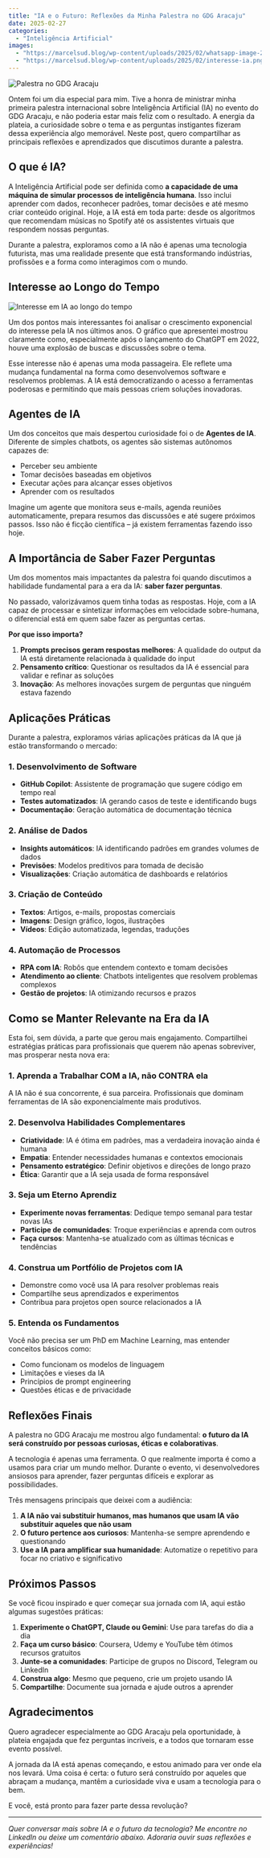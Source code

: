 ```yaml
---
title: "IA e o Futuro: Reflexões da Minha Palestra no GDG Aracaju"
date: 2025-02-27
categories:
  - "Inteligência Artificial"
images:
  - "https://marcelsud.blog/wp-content/uploads/2025/02/whatsapp-image-2025-02-26-at-23.46.02-1.jpeg"
  - "https://marcelsud.blog/wp-content/uploads/2025/02/interesse-ia.png"
---
```


![Palestra no GDG Aracaju](https://marcelsud.blog/wp-content/uploads/2025/02/whatsapp-image-2025-02-26-at-23.46.02-1.jpeg)

Ontem foi um dia especial para mim. Tive a honra de ministrar minha primeira palestra internacional sobre Inteligência Artificial (IA) no evento do GDG Aracaju, e não poderia estar mais feliz com o resultado. A energia da plateia, a curiosidade sobre o tema e as perguntas instigantes fizeram dessa experiência algo memorável. Neste post, quero compartilhar as principais reflexões e aprendizados que discutimos durante a palestra.

## O que é IA?

A Inteligência Artificial pode ser definida como **a capacidade de uma máquina de simular processos de inteligência humana**. Isso inclui aprender com dados, reconhecer padrões, tomar decisões e até mesmo criar conteúdo original. Hoje, a IA está em toda parte: desde os algoritmos que recomendam músicas no Spotify até os assistentes virtuais que respondem nossas perguntas.

Durante a palestra, exploramos como a IA não é apenas uma tecnologia futurista, mas uma realidade presente que está transformando indústrias, profissões e a forma como interagimos com o mundo.

## Interesse ao Longo do Tempo

![Interesse em IA ao longo do tempo](https://marcelsud.blog/wp-content/uploads/2025/02/interesse-ia.png)

Um dos pontos mais interessantes foi analisar o crescimento exponencial do interesse pela IA nos últimos anos. O gráfico que apresentei mostrou claramente como, especialmente após o lançamento do ChatGPT em 2022, houve uma explosão de buscas e discussões sobre o tema.

Esse interesse não é apenas uma moda passageira. Ele reflete uma mudança fundamental na forma como desenvolvemos software e resolvemos problemas. A IA está democratizando o acesso a ferramentas poderosas e permitindo que mais pessoas criem soluções inovadoras.

## Agentes de IA

Um dos conceitos que mais despertou curiosidade foi o de **Agentes de IA**. Diferente de simples chatbots, os agentes são sistemas autônomos capazes de:

- Perceber seu ambiente
- Tomar decisões baseadas em objetivos
- Executar ações para alcançar esses objetivos
- Aprender com os resultados

Imagine um agente que monitora seus e-mails, agenda reuniões automaticamente, prepara resumos das discussões e até sugere próximos passos. Isso não é ficção científica – já existem ferramentas fazendo isso hoje.

## A Importância de Saber Fazer Perguntas

Um dos momentos mais impactantes da palestra foi quando discutimos a habilidade fundamental para a era da IA: **saber fazer perguntas**.

No passado, valorizávamos quem tinha todas as respostas. Hoje, com a IA capaz de processar e sintetizar informações em velocidade sobre-humana, o diferencial está em quem sabe fazer as perguntas certas.

**Por que isso importa?**

1. **Prompts precisos geram respostas melhores**: A qualidade do output da IA está diretamente relacionada à qualidade do input
2. **Pensamento crítico**: Questionar os resultados da IA é essencial para validar e refinar as soluções
3. **Inovação**: As melhores inovações surgem de perguntas que ninguém estava fazendo

## Aplicações Práticas

Durante a palestra, exploramos várias aplicações práticas da IA que já estão transformando o mercado:

### 1. Desenvolvimento de Software
- **GitHub Copilot**: Assistente de programação que sugere código em tempo real
- **Testes automatizados**: IA gerando casos de teste e identificando bugs
- **Documentação**: Geração automática de documentação técnica

### 2. Análise de Dados
- **Insights automáticos**: IA identificando padrões em grandes volumes de dados
- **Previsões**: Modelos preditivos para tomada de decisão
- **Visualizações**: Criação automática de dashboards e relatórios

### 3. Criação de Conteúdo
- **Textos**: Artigos, e-mails, propostas comerciais
- **Imagens**: Design gráfico, logos, ilustrações
- **Vídeos**: Edição automatizada, legendas, traduções

### 4. Automação de Processos
- **RPA com IA**: Robôs que entendem contexto e tomam decisões
- **Atendimento ao cliente**: Chatbots inteligentes que resolvem problemas complexos
- **Gestão de projetos**: IA otimizando recursos e prazos

## Como se Manter Relevante na Era da IA

Esta foi, sem dúvida, a parte que gerou mais engajamento. Compartilhei estratégias práticas para profissionais que querem não apenas sobreviver, mas prosperar nesta nova era:

### 1. Aprenda a Trabalhar COM a IA, não CONTRA ela
A IA não é sua concorrente, é sua parceira. Profissionais que dominam ferramentas de IA são exponencialmente mais produtivos.

### 2. Desenvolva Habilidades Complementares
- **Criatividade**: IA é ótima em padrões, mas a verdadeira inovação ainda é humana
- **Empatia**: Entender necessidades humanas e contextos emocionais
- **Pensamento estratégico**: Definir objetivos e direções de longo prazo
- **Ética**: Garantir que a IA seja usada de forma responsável

### 3. Seja um Eterno Aprendiz
- **Experimente novas ferramentas**: Dedique tempo semanal para testar novas IAs
- **Participe de comunidades**: Troque experiências e aprenda com outros
- **Faça cursos**: Mantenha-se atualizado com as últimas técnicas e tendências

### 4. Construa um Portfólio de Projetos com IA
- Demonstre como você usa IA para resolver problemas reais
- Compartilhe seus aprendizados e experimentos
- Contribua para projetos open source relacionados a IA

### 5. Entenda os Fundamentos
Você não precisa ser um PhD em Machine Learning, mas entender conceitos básicos como:
- Como funcionam os modelos de linguagem
- Limitações e vieses da IA
- Princípios de prompt engineering
- Questões éticas e de privacidade

## Reflexões Finais

A palestra no GDG Aracaju me mostrou algo fundamental: **o futuro da IA será construído por pessoas curiosas, éticas e colaborativas**. 

A tecnologia é apenas uma ferramenta. O que realmente importa é como a usamos para criar um mundo melhor. Durante o evento, vi desenvolvedores ansiosos para aprender, fazer perguntas difíceis e explorar as possibilidades.

Três mensagens principais que deixei com a audiência:

1. **A IA não vai substituir humanos, mas humanos que usam IA vão substituir aqueles que não usam**
2. **O futuro pertence aos curiosos**: Mantenha-se sempre aprendendo e questionando
3. **Use a IA para amplificar sua humanidade**: Automatize o repetitivo para focar no criativo e significativo

## Próximos Passos

Se você ficou inspirado e quer começar sua jornada com IA, aqui estão algumas sugestões práticas:

1. **Experimente o ChatGPT, Claude ou Gemini**: Use para tarefas do dia a dia
2. **Faça um curso básico**: Coursera, Udemy e YouTube têm ótimos recursos gratuitos
3. **Junte-se a comunidades**: Participe de grupos no Discord, Telegram ou LinkedIn
4. **Construa algo**: Mesmo que pequeno, crie um projeto usando IA
5. **Compartilhe**: Documente sua jornada e ajude outros a aprender

## Agradecimentos

Quero agradecer especialmente ao GDG Aracaju pela oportunidade, à plateia engajada que fez perguntas incríveis, e a todos que tornaram esse evento possível. 

A jornada da IA está apenas começando, e estou animado para ver onde ela nos levará. Uma coisa é certa: o futuro será construído por aqueles que abraçam a mudança, mantêm a curiosidade viva e usam a tecnologia para o bem.

E você, está pronto para fazer parte dessa revolução?

---

*Quer conversar mais sobre IA e o futuro da tecnologia? Me encontre no LinkedIn ou deixe um comentário abaixo. Adoraria ouvir suas reflexões e experiências!*